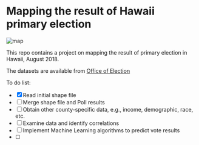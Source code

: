 # Mapping the result of Hawaii primary election
![map](https://github.com/jhonsen/hi_election_map/blob/master/map_1.png)  

This repo contains a project on mapping the result of primary election in Hawaii,
August 2018.

The datasets are available from [Office of Election](https://elections.hawaii.gov/election-results/)

To do list:
- [x] Read initial shape file
- [ ] Merge shape file and Poll results  
- [ ] Obtain other county-specific data, e.g., income, demographic, race, etc.
- [ ] Examine data and identify correlations  
- [ ] Implement Machine Learning algorithms to predict vote results
- [ ]
